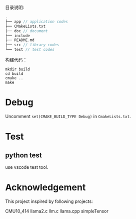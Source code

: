 目录说明:

```cpp
.
├── app // application codes
├── CMakeLists.txt
├── doc // document
├── include
├── README.md
├── src // library codes
└── test // test codes
```


构建代码：
```
mkdir build
cd build
cmake ..
make
```
# Debug
Uncomment `set(CMAKE_BUILD_TYPE Debug)` in `CmakeLists.txt`.

# Test
## python test
use vscode test tool.

# Acknowledgement
This project inspired by following projects:

CMU10_414
llama2.c
llm.c
llama.cpp
simpleTensor
